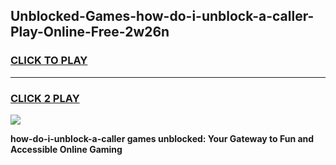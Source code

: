 
## Unblocked-Games-how-do-i-unblock-a-caller-Play-Online-Free-2w26n
<h3>
<a href="https://premium76.site?title=how-do-i-unblock-a-caller&ref=26A">CLICK TO PLAY</a></h3>
<hr>

<h3>
<a href="https://premium76.site?title=how-do-i-unblock-a-caller&ref=26A">CLICK 2 PLAY</a>
  
</h3>

<a href="https://premium76.site?title=how-do-i-unblock-a-caller&ref=26A"><img src="https://clearcache.store/games.png"></a>


**how-do-i-unblock-a-caller games unblocked: Your Gateway to Fun and Accessible Online Gaming**
